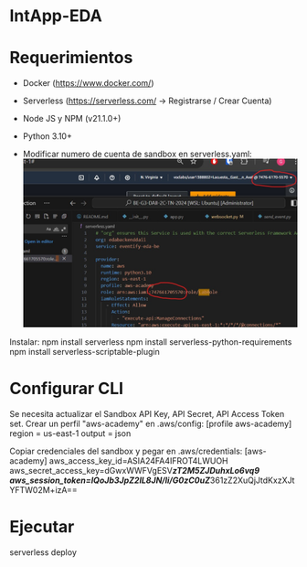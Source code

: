 # IntApp-EDA


# Requerimientos
- Docker (https://www.docker.com/)
- Serverless (https://serverless.com/ -> Registrarse / Crear Cuenta)
- Node JS y NPM (v21.1.0+)
- Python 3.10+

- Modificar numero de cuenta de sandbox en serverless.yaml: 
![alt text](.doc/image.png)

Instalar: 
npm install serverless
npm install serverless-python-requirements
npm install serverless-scriptable-plugin


# Configurar CLI
Se necesita actualizar el Sandbox API Key, API Secret, API Access Token set. Crear un perfil "aws-academy" en .aws/config:
[profile aws-academy]
region = us-east-1
output = json

Copiar credenciales del sandbox y pegar en .aws/credentials:
[aws-academy]
aws_access_key_id=ASIA24FA4IFROT4LWUOH
aws_secret_access_key=dGwxWWFVgESV*******zT2M5ZJDuhxLo6vq9
aws_session_token=IQoJb3JpZ2lL8JN/li/G0zC0uZ*******361zZ2XuQjJtdKxzXJtYFTW02M+izA==


# Ejecutar
serverless deploy
